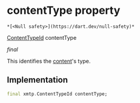 


# contentType property




    *[<Null safety>](https://dart.dev/null-safety)*



[ContentTypeId](https://pub.dev/documentation/xmtp_proto/0.0.1-development/xmtp_proto/ContentTypeId-class.html) contentType
  
_<span class="feature">final</span>_



<p>This identifies the <a href="././DecodedMessage/content.md">content</a>'s type.</p>



## Implementation

```dart
final xmtp.ContentTypeId contentType;
```







